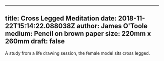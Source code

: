 
---
title: Cross Legged Meditation
date: 2018-11-22T15:14:22.088038Z
author: James O'Toole
medium: Pencil on brown paper
size: 220mm x 260mm
draft: false
---

A study from a life drawing session, the female model sits cross legged.
